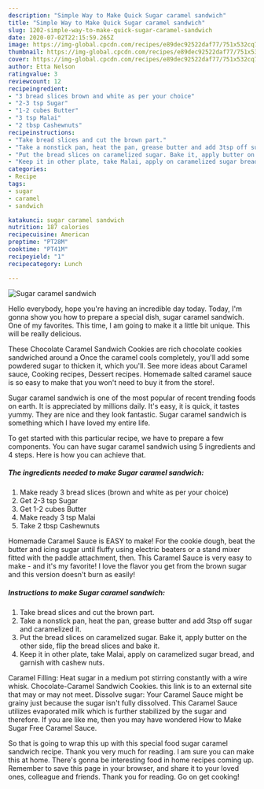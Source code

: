 ```yaml
---
description: "Simple Way to Make Quick Sugar caramel sandwich"
title: "Simple Way to Make Quick Sugar caramel sandwich"
slug: 1202-simple-way-to-make-quick-sugar-caramel-sandwich
date: 2020-07-02T22:15:59.265Z
image: https://img-global.cpcdn.com/recipes/e89dec92522daf77/751x532cq70/sugar-caramel-sandwich-recipe-main-photo.jpg
thumbnail: https://img-global.cpcdn.com/recipes/e89dec92522daf77/751x532cq70/sugar-caramel-sandwich-recipe-main-photo.jpg
cover: https://img-global.cpcdn.com/recipes/e89dec92522daf77/751x532cq70/sugar-caramel-sandwich-recipe-main-photo.jpg
author: Etta Nelson
ratingvalue: 3
reviewcount: 12
recipeingredient:
- "3 bread slices brown and white as per your choice"
- "2-3 tsp Sugar"
- "1-2 cubes Butter"
- "3 tsp Malai"
- "2 tbsp Cashewnuts"
recipeinstructions:
- "Take bread slices and cut the brown part."
- "Take a nonstick pan, heat the pan, grease butter and add 3tsp off sugar and caramelized it."
- "Put the bread slices on caramelized sugar. Bake it, apply butter on the other side, flip the bread slices and bake it."
- "Keep it in other plate, take Malai, apply on caramelized sugar bread, and garnish with cashew nuts."
categories:
- Recipe
tags:
- sugar
- caramel
- sandwich

katakunci: sugar caramel sandwich 
nutrition: 187 calories
recipecuisine: American
preptime: "PT28M"
cooktime: "PT41M"
recipeyield: "1"
recipecategory: Lunch

---
```



![Sugar caramel sandwich](https://img-global.cpcdn.com/recipes/e89dec92522daf77/751x532cq70/sugar-caramel-sandwich-recipe-main-photo.jpg)

Hello everybody, hope you're having an incredible day today. Today, I'm gonna show you how to prepare a special dish, sugar caramel sandwich. One of my favorites. This time, I am going to make it a little bit unique. This will be really delicious.

These Chocolate Caramel Sandwich Cookies are rich chocolate cookies sandwiched around a Once the caramel cools completely, you&#39;ll add some powdered sugar to thicken it, which you&#39;ll. See more ideas about Caramel sauce, Cooking recipes, Dessert recipes. Homemade salted caramel sauce is so easy to make that you won&#39;t need to buy it from the store!.

Sugar caramel sandwich is one of the most popular of recent trending foods on earth. It is appreciated by millions daily. It's easy, it is quick, it tastes yummy. They are nice and they look fantastic. Sugar caramel sandwich is something which I have loved my entire life.


To get started with this particular recipe, we have to prepare a few components. You can have sugar caramel sandwich using 5 ingredients and 4 steps. Here is how you can achieve that.

<!--inarticleads1-->

##### The ingredients needed to make Sugar caramel sandwich:

1. Make ready 3 bread slices (brown and white as per your choice)
1. Get 2-3 tsp Sugar
1. Get 1-2 cubes Butter
1. Make ready 3 tsp Malai
1. Take 2 tbsp Cashewnuts


Homemade Caramel Sauce is EASY to make! For the cookie dough, beat the butter and icing sugar until fluffy using electric beaters or a stand mixer fitted with the paddle attachment, then. This Caramel Sauce is very easy to make - and it&#39;s my favorite! I love the flavor you get from the brown sugar and this version doesn&#39;t burn as easily! 

<!--inarticleads2-->

##### Instructions to make Sugar caramel sandwich:

1. Take bread slices and cut the brown part.
1. Take a nonstick pan, heat the pan, grease butter and add 3tsp off sugar and caramelized it.
1. Put the bread slices on caramelized sugar. Bake it, apply butter on the other side, flip the bread slices and bake it.
1. Keep it in other plate, take Malai, apply on caramelized sugar bread, and garnish with cashew nuts.


Caramel Filling: Heat sugar in a medium pot stirring constantly with a wire whisk. Chocolate-Caramel Sandwich Cookies. this link is to an external site that may or may not meet. Dissolve sugar: Your Caramel Sauce might be grainy just because the sugar isn&#39;t fully dissolved. This Caramel Sauce utilizes evaporated milk which is further stabilized by the sugar and therefore. If you are like me, then you may have wondered How to Make Sugar Free Caramel Sauce. 

So that is going to wrap this up with this special food sugar caramel sandwich recipe. Thank you very much for reading. I am sure you can make this at home. There's gonna be interesting food in home recipes coming up. Remember to save this page in your browser, and share it to your loved ones, colleague and friends. Thank you for reading. Go on get cooking!
